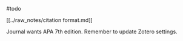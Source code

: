 #todo

[[../raw_notes/citation format.md]]

Journal wants APA 7th edition. Remember to update Zotero settings. 